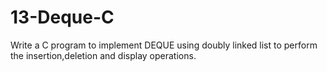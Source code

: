 # 13-Deque-C
 Write a C program to implement DEQUE using doubly linked list to perform the insertion,deletion and display operations.

